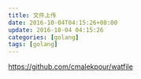 ```yaml
---
title: 文件上传
date: 2016-10-04T04:15:26+08:00
update: 2016-10-04 04:15:26
categories: [golang]
tags: [golang]
---
```


https://github.com/cmalekpour/watfile
